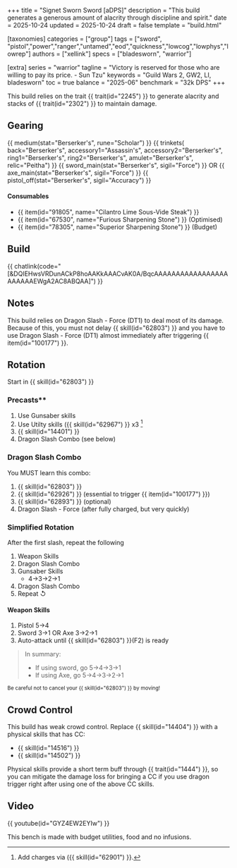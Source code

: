 +++
title = "Signet Sworn Sword [aDPS]"
description = "This build generates a generous amount of alacrity through discipline and spirit."
date = 2025-10-24
updated = 2025-10-24
draft = false
template = "build.html"

[taxonomies]
categories = ["group"]
tags = ["sword", "pistol","power","ranger","untamed","eod","quickness","lowcog","lowphys","lowrep"]
authors = ["xellink"]
specs = ["bladesworn", "warrior"]

[extra]
series = "warrior"
tagline = "Victory is reserved for those who are willing to pay its price. - Sun Tzu"
keywords = "Guild Wars 2, GW2, LI, bladesworn"
toc = true
balance = "2025-06"
benchmark = "32k DPS"
+++

This build relies on the trait {{ trait(id="2245") }} to generate alacrity and stacks of {{ trait(id="2302") }} to maintain damage.

## Gearing

{{ medium(stat="Berserker's", rune="Scholar") }}
	{{ trinkets(
	back="Berserker's",
	accessory1="Assassin's",
	accessory2="Berserker's",
	ring1="Berserker's",
	ring2="Berserker's",
	amulet="Berserker's",
	relic="Peitha") }}
{{ sword_main(stat="Berserker's", sigil="Force") }} OR 
{{ axe_main(stat="Berserker's", sigil="Force") }}
{{ pistol_off(stat="Berserker's", sigil="Accuracy") }}

#### Consumables
- {{ item(id="91805", name="Cilantro Lime Sous-Vide Steak") }}
- {{ item(id="67530", name="Furious Sharpening Stone") }} (Optimised)
- {{ item(id="78305", name="Superior Sharpening Stone") }} (Budget)

## Build
{{ chatlink(code="[&DQIEHwsVRDunACkP8hoAAKkAAACvAK0A/BqcAAAAAAAAAAAAAAAAAAAAAAAEWgA2AC8ABQAA]") }}

## Notes
This build relies on Dragon Slash - Force (DT1) to deal most of its damage. Because of this, you must not delay {{ skill(id="62803") }} and you have to use Dragon Slash - Force (DT1) almost immediately after triggering {{ item(id="100177") }}.

## Rotation
Start in {{ skill(id="62803") }}

### Precasts** 
1. Use Gunsaber skills
1. Use Utilty skills ({{ skill(id="62967") }} x3 [^1]
1. {{ skill(id="14401") }}
1. Dragon Slash Combo (see below)

### Dragon Slash Combo 
You MUST learn this combo:
1. {{ skill(id="62803") }}
1. {{ skill(id="62926") }} (essential to trigger {{ item(id="100177") }})
1. {{ skill(id="62893") }} (optional)
1. Dragon Slash - Force (after fully charged, but very quickly)

[^1]: Add charges via ({{ skill(id="62901") }}.

### Simplified Rotation
After the first slash, repeat the following
1. Weapon Skills 
1. Dragon Slash Combo
1. Gunsaber Skills
	* 4→3→2→1
1. Dragon Slash Combo
1. Repeat ↺


#### Weapon Skills
1. Pistol 5→4
1. Sword 3→1 OR Axe 3→2→1
1. Auto-attack until {{ skill(id="62803") }}(F2) is ready

> In summary: 
> * If using sword, go 5→4→3→1
> * If using Axe, go 5→4→3→2→1

<small>Be careful not to cancel your {{ skill(id="62803") }} by moving!</small>

## Crowd Control
This build has weak crowd control. Replace {{ skill(id="14404") }} with a physical skills that has CC:
* {{ skill(id="14516") }}
* {{ skill(id="14502") }}

Physical skills provide a short term buff through {{ trait(id="1444") }}, so you can mitigate the damage loss for bringing a CC if you use dragon trigger right after using one of the above CC skills. 

## Video
{{ youtube(id="GYZ4EW2EYIw") }}

This bench is made with budget utilities, food and no infusions. 